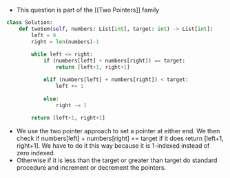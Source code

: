 - This question is part of the [[Two Pointers]] family 

```python 
class Solution:
	def twoSum(self, numbers: List[int], target: int) -> List[int]:
		left = 0
		right = len(numbers)-1
		
		while left <= right:
			if (numbers[left] + numbers[right]) == target:
				return [left+1, right+1]

			elif (numbers[left] + numbers[right]) < target:
				left += 1
				
			else:
				right -= 1
		
		return [left+1, right+1]
```

- We use the two pointer approach to set a pointer at either end. We then check if numbers[left] + numbers[right] == target if it does return [left+1, right+1]. We have to do it this way because it is 1-indexed instead of zero indexed. 
- Otherwise if it is less than the target or greater than target do standard procedure and increment or decrement the pointers. 